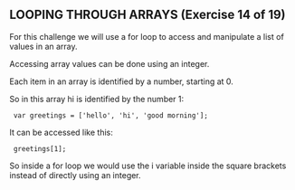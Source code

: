 ## LOOPING THROUGH ARRAYS (Exercise 14 of 19)

  For this challenge we will use a for loop to access and manipulate a list
  of values in an array.

  Accessing array values can be done using an integer.

  Each item in an array is identified by a number, starting at 0.

  So in this array hi is identified by the number 1:

     var greetings = ['hello', 'hi', 'good morning'];

  It can be accessed like this:

     greetings[1];

  So inside a for loop we would use the i variable inside the square
  brackets instead of directly using an integer.